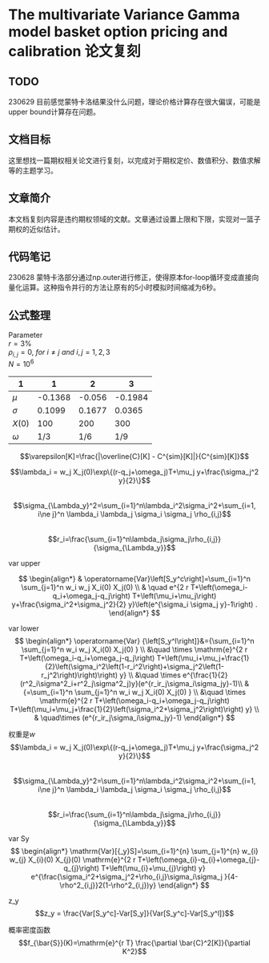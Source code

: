 # The multivariate Variance Gamma model basket option pricing and calibration 论文复刻
## TODO
230629 目前感觉蒙特卡洛结果没什么问题，理论价格计算存在很大偏误，可能是upper bound计算存在问题。

## 文档目标
这里想找一篇期权相关论文进行复刻，以完成对于期权定价、数值积分、数值求解等的主题学习。

## 文章简介
本文档复刻内容是违约期权领域的文献。文章通过设置上限和下限，实现对一篮子期权的近似估计。

## 代码笔记
230628 蒙特卡洛部分通过np.outer进行修正，使得原本for-loop循环变成直接向量化运算。这种指令并行的方法让原有的5小时模拟时间缩减为6秒。

## 公式整理
Parameter  
$r = 3\%$  
$\rho_{i,j}=0, ~for~i \ne j ~and~ i, j = 1, 2, 3$  
$N = 10^6$

| 1| 1 | 2 | 3|
|- |- |- |- |
|$\mu$|-0.1368 | -0.056 | -0.1984 |
|$\sigma$| 0.1099 | 0.1677 | 0.0365 |
| $X(0)$ | 100 | 200 | 300 |
| $\omega$ | 1/3 | 1/6 | 1/9 |

$$\varepsilon[K]=\frac{|\overline{C}[K] - C^{sim}[K]|}{C^{sim}[K]}$$

$$\lambda_i = w_j X_j(0)\exp\{(r-q_j+\omega_j)T+\mu_j y+\frac{\sigma_j^2 y}{2}\}$$  
$$\sigma_{\Lambda_y}^2=\sum_{i=1}^n\lambda_i^2\sigma_i^2+\sum_{i=1, i\ne j}^n \lambda_i \lambda_j \sigma_i \sigma_j \rho_{i,j}$$  
$$r_i=\frac{\sum_{i=1}^n\lambda_j\sigma_j\rho_{i,j}}{\sigma_{\Lambda_y}}$$

var upper  

$$
\begin{align*}
& \operatorname{Var}\left[S_y^c\right]=\sum_{i=1}^n \sum_{j=1}^n w_i w_j X_i(0) X_j(0) \\
& \quad e^{2 r T+\left(\omega_i-q_i+\omega_j-q_j\right) T+\left(\mu_i+\mu_j\right) y+\frac{\sigma_i^2+\sigma_j^2}{2} y}\left(e^{\sigma_i \sigma_j y}-1\right) .
\end{align*}
$$

var lower
$$
\begin{align*}
\operatorname{Var}  {\left[S_y^l\right]}&={\sum_{i=1}^n \sum_{j=1}^n w_i w_j X_i(0) X_j(0) } \\
&\quad \times \mathrm{e}^{2 r T+\left(\omega_i-q_i+\omega_j-q_j\right) T+\left(\mu_i+\mu_j+\frac{1}{2}\left(\sigma_i^2\left(1-r_i^2\right)+\sigma_j^2\left(1-r_j^2\right)\right)\right) y} \\
&\quad \times e^{\frac{1}{2}(r^2_i\sigma^2_i+r^2_j\sigma^2_j)y}(e^{r_ir_j\sigma_i\sigma_jy}-1)\\
& {=\sum_{i=1}^n \sum_{j=1}^n w_i w_j X_i(0) X_j(0) } \\
&\quad \times \mathrm{e}^{2 r T+\left(\omega_i-q_i+\omega_j-q_j\right) T+\left(\mu_i+\mu_j+\frac{1}{2}\left(\sigma_i^2+\sigma_j^2\right)\right) y} \\
& \quad\times (e^{r_ir_j\sigma_i\sigma_jy}-1)
\end{align*}
$$

权重是$w$  
$$\lambda_i = w_j X_j(0)\exp\{(r-q_j+\omega_j)T+\mu_j y+\frac{\sigma_j^2 y}{2}\}$$  
$$\sigma_{\Lambda_y}^2=\sum_{i=1}^n\lambda_i^2\sigma_i^2+\sum_{i=1, i\ne j}^n \lambda_i \lambda_j \sigma_i \sigma_j \rho_{i,j}$$  
$$r_i=\frac{\sum_{i=1}^n\lambda_j\sigma_j\rho_{i,j}}{\sigma_{\Lambda_y}}$$

var Sy
$$
\begin{align*}
	\mathrm{Var}[{_y}S]=\sum_{i=1}^{n} \sum_{j=1}^{n} w_{i} w_{j} X_{i}(0) X_{j}(0)  
	\mathrm{e}^{2 r T+\left(\omega_{i}-q_{i}+\omega_{j}-q_{j}\right) T+\left(\mu_{i}+\mu_{j}\right) y} 
	e^{\frac{\sigma_i^2+\sigma_j^2+\rho_{i,j}\sigma_i\sigma_j
	}{4-\rho^2_{i,j}}2(1-\rho^2_{i,j})y}
\end{align*}
$$

z_y
$$z_y = \frac{Var[S_y^c]-Var[S_y]}{Var[S_y^c]-Var[S_y^l]}$$  

概率密度函数
$$f_{\bar{S}}(K)=\mathrm{e}^{r T} \frac{\partial \bar{C}^2[K]}{\partial K^2}$$